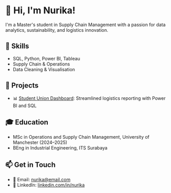 # 👋 Hi, I'm Nurika!
I'm a Master's student in Supply Chain Management with a passion for data analytics, sustainability, and logistics innovation.

## 🔧 Skills
- SQL, Python, Power BI, Tableau
- Supply Chain & Operations
- Data Cleaning & Visualisation

## 📂 Projects
- 📊 [Student Union Dashboard](https://github.com/nurikasetya/SUdashboard.git): Streamlined logistics reporting with Power BI and SQL


## 🎓 Education
- MSc in Operations and Supply Chain Management, University of Manchester (2024–2025)
- BEng in Industrial Engineering, ITS Surabaya

## 📫 Get in Touch
- 📧 Email: nurika@email.com
- 💼 LinkedIn: [linkedin.com/in/nurika](https://linkedin.com/in/nurika)
